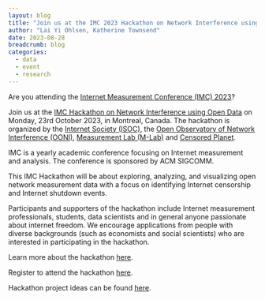```yaml
---
layout: blog
title: "Join us at the IMC 2023 Hackathon on Network Interference using Open Data"
author: "Lai Yi Ohlsen, Katherine Townsend"
date: 2023-08-28
breadcrumb: blog
categories:
  - data
  - event
  - research
---
```


Are you attending the [Internet Measurement Conference (IMC) 2023](https://conferences.sigcomm.org/imc/2023/)?
<!--more-->

Join us at the [IMC Hackathon on Network Interference using Open Data](https://conferences.sigcomm.org/imc/2023/hackaton/) on Monday, 23rd October 2023, in Montreal, Canada. The hackathon is organized by the [Internet Society (ISOC)](https://www.internetsociety.org/), the [Open Observatory of Network Interference (OONI)](https://ooni.org/), [Measurement Lab (M-Lab)](https://www.measurementlab.net/) and [Censored Planet](https://censoredplanet.org/).

IMC is a yearly academic conference focusing on Internet measurement and analysis. The conference is sponsored by ACM SIGCOMM.

This IMC Hackathon will be about exploring, analyzing, and visualizing open network measurement data with a focus on identifying Internet censorship and Internet shutdown events.

Participants and supporters of the hackathon include Internet measurement professionals, students, data scientists and in general anyone passionate about internet freedom. We encourage applications from people with diverse backgrounds (such as economists and social scientists) who are interested in participating in the hackathon.

Learn more about the hackathon [here](https://conferences.sigcomm.org/imc/2023/hackaton/).

Register to attend the hackathon [here](https://app.smartsheet.com/b/form/8a5ab2684812497093104a31377181ac).

Hackathon project ideas can be found [here](https://docs.google.com/document/d/1bmCwU0ZJCu-xKlIBKqh3rdIJLHZ-vS7UCOfHI-0RxVE/).